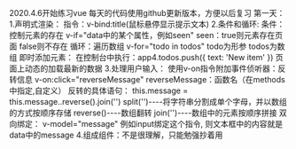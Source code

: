 2020.4.6开始练习vue
    每天的代码使用github更新版本，方便以后复习
    第一天：
    1.声明式渲染：
        指令：v-bind:title(鼠标悬停显示提示文本)
    2.条件和循环:
        条件：控制元素的存在
            v-if="data中的某个属性，例如seen"
                seen：true则元素存在页面
                    false则不存在
        循环：遍历数组
            v-for="todo in todos"
                todo为形参 
                todos为数组
        即时添加元素：
            在控制台中执行：app4.todos.push({ text: 'New item' })
                页面上动态的加载最新的数据
    3.处理用户输入：
        使用v-on指令附加事件侦听器：反转信息
            v-on:click="reverseMessage"
                reverseMessage：函数名（在methods中指定,自定义）
                反转的具体语句：
                    this.message = this.message..reverse().join('')
                    split('')----将字符串分割成单个字母，并以数组的方式按顺序存储
                    reverse()----数组翻转
                    join('')----数组中的元素按顺序拼接
        双向绑定：
            v-model="message"
                例如input绑定这个指令, 则文本框中的内容就是data中的message
    4.组成组件：不是很理解，只能勉强抄着用